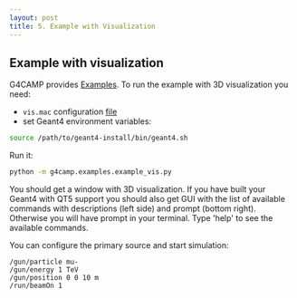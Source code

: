 ```yaml
---
layout: post
title: 5. Example with Visualization
---
```


## Example with visualization

G4CAMP provides [Examples](https://git.jinr.ru/malyshkin/g4camp/-/tree/main/g4camp/examples). To run the example with 3D visualization you need:

 - `vis.mac` configuration [file](https://git.jinr.ru/malyshkin/g4camp/-/blob/main/g4camp/examples/vis.mac)
 - set Geant4 environment variables:
```bash
source /path/to/geant4-install/bin/geant4.sh
```

Run it:

```bash
python -m g4camp.examples.example_vis.py
```

You should get a window with 3D visualization. If you have built your Geant4 with QT5 support you should also get GUI with the list of available commands with descriptions (left side) and prompt (bottom right). Otherwise you will have prompt in your terminal. Type 'help' to see the available commands.

You can configure the primary source and start simulation:
```
/gun/particle mu-
/gun/energy 1 TeV
/gun/position 0 0 10 m
/run/beamOn 1
```
